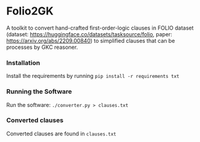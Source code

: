# Folio2GK

A toolkit to convert hand-crafted first-order-logic clauses in FOLIO dataset (dataset: https://huggingface.co/datasets/tasksource/folio, paper: https://arxiv.org/abs/2209.00840) to simplified clauses that can be processes by GKC reasoner.

### Installation

Install the requirements by running `pip install -r requirements txt`

### Running the Software

Run the software: `./converter.py > clauses.txt`

### Converted clauses

Converted clauses are found in `clauses.txt`

